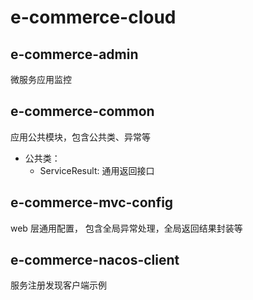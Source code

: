 # e-commerce-cloud


## e-commerce-admin
微服务应用监控

## e-commerce-common
应用公共模块，包含公共类、异常等  
+ 公共类： 
  - ServiceResult: 通用返回接口

## e-commerce-mvc-config
web 层通用配置， 包含全局异常处理，全局返回结果封装等

## e-commerce-nacos-client
服务注册发现客户端示例